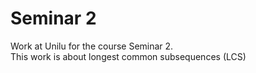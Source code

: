 # Seminar 2

Work at Unilu for the course Seminar 2. \
This work is about longest common subsequences (LCS)